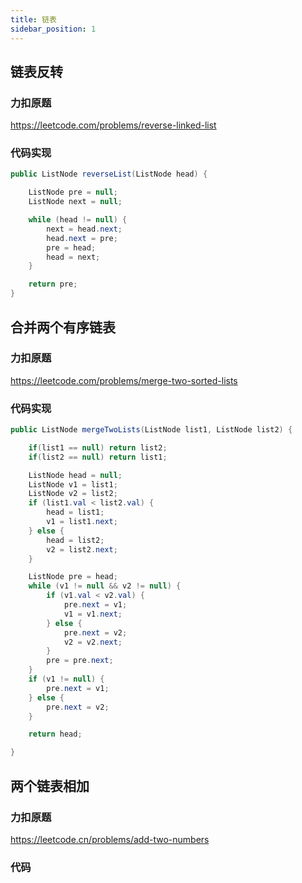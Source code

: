 ```yaml
---
title: 链表
sidebar_position: 1
---
```


## 链表反转

### 力扣原题

https://leetcode.com/problems/reverse-linked-list

### 代码实现
```java
public ListNode reverseList(ListNode head) {

    ListNode pre = null;
    ListNode next = null;

    while (head != null) {
        next = head.next;
        head.next = pre;
        pre = head;
        head = next;
    }

    return pre;
}
```

## 合并两个有序链表

### 力扣原题
https://leetcode.com/problems/merge-two-sorted-lists

### 代码实现
```java
public ListNode mergeTwoLists(ListNode list1, ListNode list2) {

    if(list1 == null) return list2;
    if(list2 == null) return list1;

    ListNode head = null;
    ListNode v1 = list1;
    ListNode v2 = list2;
    if (list1.val < list2.val) {
        head = list1;
        v1 = list1.next;
    } else {
        head = list2;
        v2 = list2.next;
    }

    ListNode pre = head;
    while (v1 != null && v2 != null) {
        if (v1.val < v2.val) {
            pre.next = v1;
            v1 = v1.next;
        } else {
            pre.next = v2;
            v2 = v2.next;
        }
        pre = pre.next;
    }
    if (v1 != null) {
        pre.next = v1;
    } else {
        pre.next = v2;
    }

    return head;

}
```

## 两个链表相加

### 力扣原题

https://leetcode.cn/problems/add-two-numbers

### 代码
```java

```